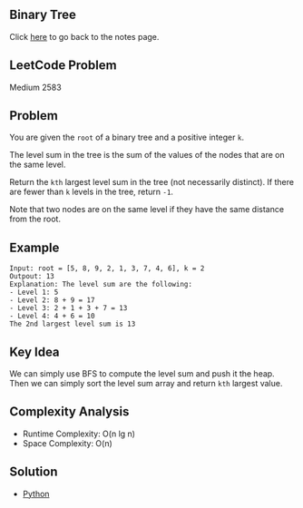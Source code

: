 ## Binary Tree
Click [here](../notes.md) to go back to the notes page.

## LeetCode Problem
Medium 2583

## Problem
You are given the `root` of a binary tree and a positive integer `k`.

The level sum in the tree is the sum of the values of the nodes that are on the same level.

Return the `kth` largest level sum in the tree (not necessarily distinct). If there are fewer than `k` levels in the tree, return `-1`.

Note that two nodes are on the same level if they have the same distance from the root.

## Example
```
Input: root = [5, 8, 9, 2, 1, 3, 7, 4, 6], k = 2
Outpout: 13
Explanation: The level sum are the following:
- Level 1: 5
- Level 2: 8 + 9 = 17
- Level 3: 2 + 1 + 3 + 7 = 13
- Level 4: 4 + 6 = 10
The 2nd largest level sum is 13
```

## Key Idea
We can simply use BFS to compute the level sum and push it the heap. Then we can simply sort the level sum array and return `kth` largest value.

## Complexity Analysis
- Runtime Complexity: O(n lg n)
- Space Complexity: O(n)

## Solution
- [Python](./solution.py)